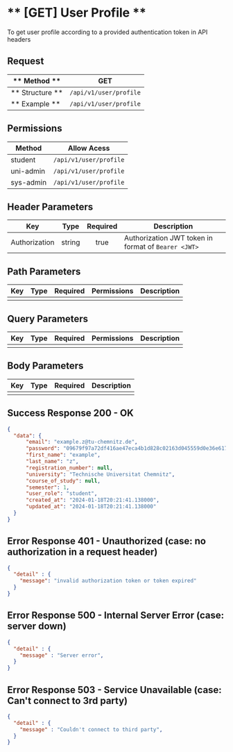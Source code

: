 # ** [GET] User Profile **

To get user profile according to a provided authentication token in API headers

## Request

| ** Method **     | GET                               |
| ---------------- | ----------------------------------|
| ** Structure **  | `/api/v1/user/profile`            |
| ** Example **    | `/api/v1/user/profile`            |

## Permissions

| Method          | Allow Acess                       |
| ----------------| ----------------------------------|
| student         | `/api/v1/user/profile`            |
| uni-admin       | `/api/v1/user/profile`            |
| sys-admin       | `/api/v1/user/profile`            |

## Header Parameters

| Key                 | Type       | Required  | Description                                         |
| ------------------- | :--------: | :-------: | --------------------------------------------------- |
| Authorization       | string     | true      | Authorization JWT token in format of `Bearer <JWT>` |

## Path Parameters

| Key       | Type      | Required     | Permissions  | Description                     |
| --------- | :-------: | :----------: | :----------: | ------------------------------- |
|           |           |              |              |                                 |

## Query Parameters

| Key       | Type      | Required     | Permissions  | Description                     |
| --------- | :-------: | :----------: | :----------: | ------------------------------- |
|           |           |              |              |                                 |

## Body Parameters

| Key          | Type         | Required     | Description                              |
| ------------ | :----------: | :----------: | ---------------------------------------- |
|              |              |              |                                          |


## Success Response 200 - OK
```json
{
  "data": {
      "email": "example.z@tu-chemnitz.de",
      "password": "09679f97a72df416ae47eca4b1d828c02163d045559d0e36e617494c3919a2a4:2b3f0c6c65ad49a4815cd9ad1e67ff52",
      "first_name": "example",
      "last_name": "z",
      "registration_number": null,
      "university": "Technische Universitat Chemnitz",
      "course_of_study": null,
      "semester": 1,
      "user_role": "student",
      "created_at": "2024-01-18T20:21:41.138000",
      "updated_at": "2024-01-18T20:21:41.138000"
  }
}
```

## Error Response 401 - Unauthorized (case: no authorization in a request header)
```json
{
  "detail" : {
    "message": "invalid authorization token or token expired"
  }
}
```

## Error Response 500 - Internal Server Error (case: server down)
```json
{
  "detail" : {
    "message" : "Server error",
  }
}
```

## Error Response 503 - Service Unavailable (case: Can't connect to 3rd party)
```json
{
  "detail" : {
    "message" : "Couldn't connect to third party",
  }
}
```
